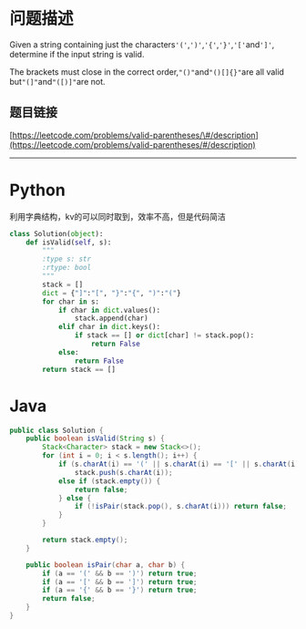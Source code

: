 # 问题描述

Given a string containing just the characters`'('`,`')'`,`'{'`,`'}'`,`'['`and`']'`, determine if the input string is valid.

The brackets must close in the correct order,`"()"`and`"()[]{}"`are all valid but`"(]"`and`"([)]"`are not.

## 题目链接

[https://leetcode.com/problems/valid-parentheses/\#/description](https://leetcode.com/problems/valid-parentheses/#/description)

---

# Python

利用字典结构，kv的可以同时取到，效率不高，但是代码简洁

```py
class Solution(object):
    def isValid(self, s):
        """
        :type s: str
        :rtype: bool
        """
        stack = []
        dict = {"]":"[", "}":"{", ")":"("}
        for char in s:
            if char in dict.values():
                stack.append(char)
            elif char in dict.keys():
                if stack == [] or dict[char] != stack.pop():
                    return False
            else:
                return False
        return stack == []
```

# Java

```java
public class Solution {
    public boolean isValid(String s) {
        Stack<Character> stack = new Stack<>();
        for (int i = 0; i < s.length(); i++) {
            if (s.charAt(i) == '(' || s.charAt(i) == '[' || s.charAt(i) == '{')
                stack.push(s.charAt(i));
            else if (stack.empty()) {
                return false;
            } else {
                if (!isPair(stack.pop(), s.charAt(i))) return false;
            }
        }

        return stack.empty();
    }

    public boolean isPair(char a, char b) {
        if (a == '(' && b == ')') return true;
        if (a == '[' && b == ']') return true;
        if (a == '{' && b == '}') return true;
        return false;
    }
}
```



